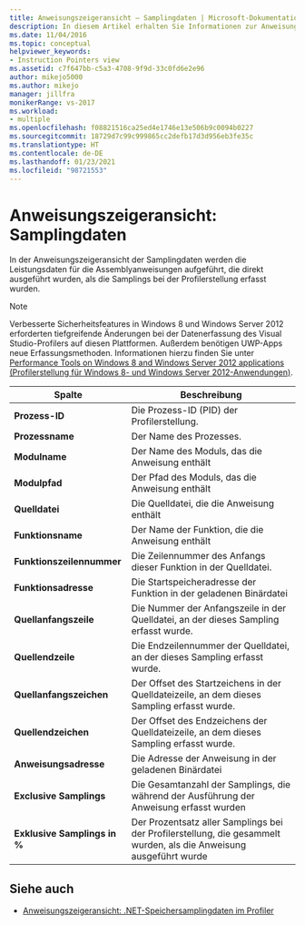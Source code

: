 ```yaml
---
title: Anweisungszeigeransicht – Samplingdaten | Microsoft-Dokumentation
description: In diesem Artikel erhalten Sie Informationen zur Anweisungszeigeransicht für Samplingdaten. Diese führt Leistungsdaten für die Assemblyanweisungen auf, die direkt ausgeführt wurden, als die Samplings erfasst wurden.
ms.date: 11/04/2016
ms.topic: conceptual
helpviewer_keywords:
- Instruction Pointers view
ms.assetid: c7f647bb-c5a3-4708-9f9d-33c0fd6e2e96
author: mikejo5000
ms.author: mikejo
manager: jillfra
monikerRange: vs-2017
ms.workload:
- multiple
ms.openlocfilehash: f08821516ca25ed4e1746e13e506b9c0094b0227
ms.sourcegitcommit: 18729d7c99c999865cc2defb17d3d956eb3fe35c
ms.translationtype: HT
ms.contentlocale: de-DE
ms.lasthandoff: 01/23/2021
ms.locfileid: "98721553"
---
```

# <a name="instruction-pointers-ips-view---sampling-data"></a>Anweisungszeigeransicht: Samplingdaten
In der Anweisungszeigeransicht der Samplingdaten werden die Leistungsdaten für die Assemblyanweisungen aufgeführt, die direkt ausgeführt wurden, als die Samplings bei der Profilerstellung erfasst wurden.

> [!NOTE]
> Verbesserte Sicherheitsfeatures in Windows 8 und Windows Server 2012 erforderten tiefgreifende Änderungen bei der Datenerfassung des Visual Studio-Profilers auf diesen Plattformen. Außerdem benötigen UWP-Apps neue Erfassungsmethoden. Informationen hierzu finden Sie unter [Performance Tools on Windows 8 and Windows Server 2012 applications (Profilerstellung für Windows 8- und Windows Server 2012-Anwendungen)](../profiling/performance-tools-on-windows-8-and-windows-server-2012-applications.md).

|Spalte|Beschreibung|
|------------|-----------------|
|**Prozess-ID**|Die Prozess-ID (PID) der Profilerstellung.|
|**Prozessname**|Der Name des Prozesses.|
|**Modulname**|Der Name des Moduls, das die Anweisung enthält|
|**Modulpfad**|Der Pfad des Moduls, das die Anweisung enthält|
|**Quelldatei**|Die Quelldatei, die die Anweisung enthält|
|**Funktionsname**|Der Name der Funktion, die die Anweisung enthält|
|**Funktionszeilennummer**|Die Zeilennummer des Anfangs dieser Funktion in der Quelldatei.|
|**Funktionsadresse**|Die Startspeicheradresse der Funktion in der geladenen Binärdatei|
|**Quellanfangszeile**|Die Nummer der Anfangszeile in der Quelldatei, an der dieses Sampling erfasst wurde.|
|**Quellendzeile**|Die Endzeilennummer der Quelldatei, an der dieses Sampling erfasst wurde.|
|**Quellanfangszeichen**|Der Offset des Startzeichens in der Quelldateizeile, an dem dieses Sampling erfasst wurde.|
|**Quellendzeichen**|Der Offset des Endzeichens der Quelldateizeile, an dem dieses Sampling erfasst wurde.|
|**Anweisungsadresse**|Die Adresse der Anweisung in der geladenen Binärdatei|
|**Exclusive Samplings**|Die Gesamtanzahl der Samplings, die während der Ausführung der Anweisung erfasst wurden|
|**Exklusive Samplings in %**|Der Prozentsatz aller Samplings bei der Profilerstellung, die gesammelt wurden, als die Anweisung ausgeführt wurde|

## <a name="see-also"></a>Siehe auch
- [Anweisungszeigeransicht: .NET-Speichersamplingdaten im Profiler](../profiling/instruction-pointers-ips-view-dotnet-memory-sampling-data.md)
